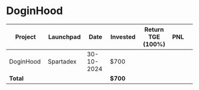 # DoginHood



<table data-full-width="true"><thead><tr><th width="152">Project</th><th width="138">Launchpad</th><th width="132">Date</th><th width="133">Invested</th><th width="176">Return TGE (100%)</th><th>PNL</th><th></th></tr></thead><tbody><tr><td>DoginHood</td><td>Spartadex</td><td>30-10-2024</td><td>$700</td><td></td><td></td><td></td></tr><tr><td><strong>Total</strong></td><td></td><td></td><td><strong>$700</strong></td><td></td><td></td><td></td></tr></tbody></table>

